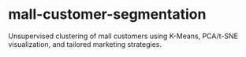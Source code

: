 # mall-customer-segmentation
Unsupervised clustering of mall customers using K-Means, PCA/t-SNE visualization, and tailored marketing strategies.
